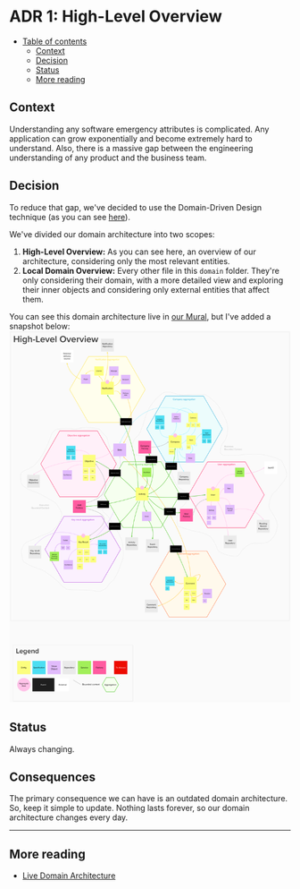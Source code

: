 # ADR 1: High-Level Overview

* [Table of contents](#)
  * [Context](#context)
  * [Decision](#decision)
  * [Status](#status)
  * [More reading](#more-reading)

## Context

Understanding any software emergency attributes is complicated. Any application can grow exponentially and become extremely hard to understand. Also, there is a massive gap between the engineering understanding of any product and the business team.

## Decision

To reduce that gap, we've decided to use the Domain-Driven Design technique (as you can see [here](../patterns/003-domain-driven-design.md)).

We've divided our domain architecture into two scopes:

1. **High-Level Overview:** As you can see here, an overview of our architecture, considering only the most relevant entities.
2. **Local Domain Overview:** Every other file in this `domain` folder. They're only considering their domain, with a more detailed view and exploring their inner objects and considering only external entities that affect them.

You can see this domain architecture live in [our Mural](https://app.mural.co/t/d4c6342/m/d4c6342/1602287089483/2d511fb73f993a8ac25d25d1450a8b5a5b37d6c4), but I've added a snapshot below:
![Snapshot of last know state of our domain architecture 2020-10-09](assets/001-high-level-overview/domain-architecture.png)

## Status

Always changing.

## Consequences

The primary consequence we can have is an outdated domain architecture. So, keep it simple to update. Nothing lasts forever, so our domain architecture changes every day.

---

## More reading

* [Live Domain Architecture](https://app.mural.co/t/d4c6342/m/d4c6342/1602287089483/2d511fb73f993a8ac25d25d1450a8b5a5b37d6c4)
